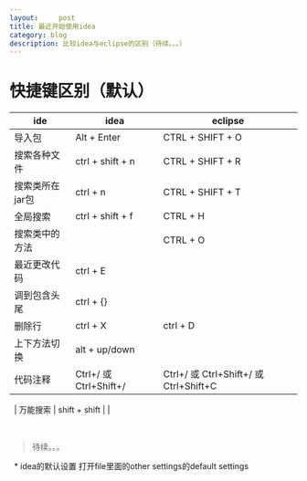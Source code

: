 ```yaml
---
layout:     post
title: 最近开始使用idea
category: blog
description: 比较idea与eclipse的区别（待续。。。）
---
```


快捷键区别（默认）
=======

| ide | idea | eclipse |
|-------|------|-------|
| 导入包 | Alt + Enter | CTRL + SHIFT + O |
| 搜索各种文件 | ctrl + shift + n | CTRL + SHIFT + R |
| 搜索类所在jar包 | ctrl + n | CTRL + SHIFT + T |
| 全局搜索 | ctrl + shift + f | CTRL + H |
| 搜索类中的方法 |  | CTRL + O |
| 最近更改代码 | ctrl + E |  |
| 调到包含头尾 | ctrl + {} |  |
| 删除行 | ctrl + X | ctrl + D |
| 上下方法切换 | alt + up/down |  |
| 代码注释 | Ctrl+/ 或 Ctrl+Shift+/  | Ctrl+/ 或 Ctrl+Shift+/ 或 Ctrl+Shift+C |
 
| 万能搜索 | shift + shift |  |



 
>待续。。。 

 
* idea的默认设置
打开file里面的other settings的default settings 
